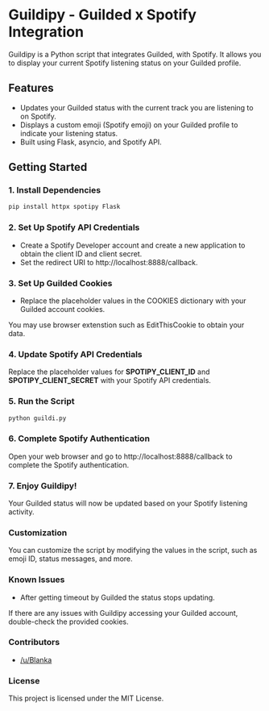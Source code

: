 # Guildipy - Guilded x Spotify Integration

Guildipy is a Python script that integrates Guilded, with Spotify. It allows you to display your current Spotify listening status on your Guilded profile.

## Features

- Updates your Guilded status with the current track you are listening to on Spotify.
- Displays a custom emoji (Spotify emoji) on your Guilded profile to indicate your listening status.
- Built using Flask, asyncio, and Spotify API.

## Getting Started

### 1. Install Dependencies

```bash
pip install httpx spotipy Flask
```

### 2. Set Up Spotify API Credentials
- Create a Spotify Developer account and create a new application to obtain the client ID and client secret.
- Set the redirect URI to http://localhost:8888/callback.

### 3. Set Up Guilded Cookies
- Replace the placeholder values in the COOKIES dictionary with your Guilded account cookies.

You may use browser extenstion such as EditThisCookie to obtain your data.

### 4. Update Spotify API Credentials
Replace the placeholder values for **SPOTIPY_CLIENT_ID** and **SPOTIPY_CLIENT_SECRET** with your Spotify API credentials.

### 5. Run the Script
```bash
python guildi.py
```

### 6. Complete Spotify Authentication
Open your web browser and go to http://localhost:8888/callback to complete the Spotify authentication.

### 7. Enjoy Guildipy!
Your Guilded status will now be updated based on your Spotify listening activity.

### Customization
You can customize the script by modifying the values in the script, such as emoji ID, status messages, and more.

### Known Issues
- After getting timeout by Guilded the status stops updating.

If there are any issues with Guildipy accessing your Guilded account, double-check the provided cookies.

### Contributors
- [/u/Blanka](https://www.guilded.gg/u/blanka)


### License
This project is licensed under the MIT License.
